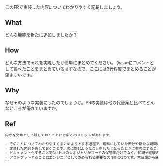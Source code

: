 このPRで実装した内容についてわかりやすく記載しましょう。


## What
どんな機能を新たに追加しましたか？



## How
どんな方法でそれを実現したか簡単にまとめてください。
(issueにコメントとして調べたことをまとめているはずなので、ここには3行程度でまとめることが望ましいです。)



## Why
なぜそのような実装にしたのでしょうか。PRの実装は他の代替案と比べてどんなところが優れていますか。



## Ref




```md
何かを文章として残しておくことには多くのメリットがあります。

- そのことについてわかりやすくまとめようとする過程で、曖昧にしていた部分や新たな疑問が浮かび上がります。わからないところをドンドン潰していくことで完璧な理解につながります。
- 実装した内容を残しておくことで、次に同じようなことをしたくなったときに参考にすることができます。
- ドキュメント化することでGitHubのレポジトリがコードの保管庫だけでなく、知識や経験の宝庫になります。
- アウトプットすることはエンジニアとして求められる重要なスキルの1つです。常日頃から練習しておきましょう。
``